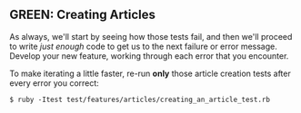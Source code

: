 ## GREEN: Creating Articles

As always, we'll start by seeing how those tests fail, and then we'll proceed to write *just enough* code to get us to the next failure or error message. Develop your new feature, working through each error that you encounter.

To make iterating a little faster, re-run __only__ those article creation tests after every error you correct:

    $ ruby -Itest test/features/articles/creating_an_article_test.rb

